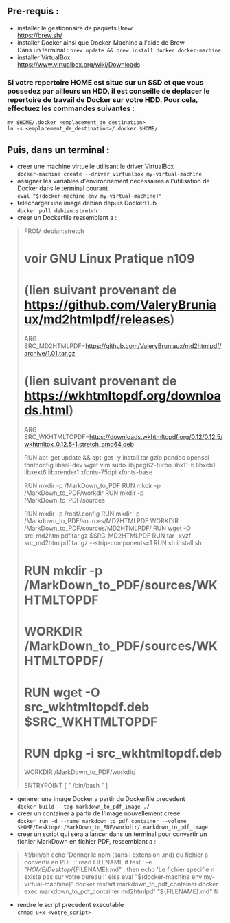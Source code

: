 ## Pre-requis :
- installer le gestionnaire de paquets Brew  
	https://brew.sh/
- installer Docker ainsi que Docker-Machine a l'aide de Brew  
	Dans un terminal : `brew update && brew install docker docker-machine`
- installer VirtualBox  
	https://www.virtualbox.org/wiki/Downloads

### Si votre repertoire HOME est situe sur un SSD et que vous possedez par ailleurs un HDD, il est conseille de deplacer le repertoire de travail de Docker sur votre HDD. Pour cela, effectuez les commandes suivantes :

	mv $HOME/.docker <emplacement_de_destination>
	ln -s <emplacement_de_destination>/.docker $HOME/


## Puis, dans un terminal :
- creer une machine virtuelle utilisant le driver VirtualBox  
	`docker-machine create --driver virtualbox my-virtual-machine`
- assigner les variables d'environnement necessaires a l'utilisation de Docker dans le terminal courant  
	`eval "$(docker-machine env my-virtual-machine)"`
- telecharger une image debian depuis DockerHub  
	`docker pull debian:stretch`
- creer un Dockerfile ressemblant a :

>FROM debian:stretch
>
># voir GNU Linux Pratique n109
># (lien suivant provenant de <https://github.com/ValeryBruniaux/md2htmlpdf/releases>)
>ARG SRC_MD2HTMLPDF=https://github.com/ValeryBruniaux/md2htmlpdf/archive/1.01.tar.gz
># (lien suivant provenant de <https://wkhtmltopdf.org/downloads.html>)
>ARG SRC_WKHTMLTOPDF=https://downloads.wkhtmltopdf.org/0.12/0.12.5/wkhtmltox_0.12.5-1.stretch_amd64.deb
>
>RUN apt-get update && apt-get -y install tar gzip pandoc openssl fontconfig libssl-dev wget vim sudo libjpeg62-turbo libx11-6 libxcb1 libxext6 libxrender1 xfonts-75dpi xfonts-base
>
>RUN mkdir -p /MarkDown_to_PDF
>RUN mkdir -p /MarkDown_to_PDF/workdir
>RUN mkdir -p /MarkDown_to_PDF/sources
>
>RUN mkdir -p /root/.config
>RUN mkdir -p /Markdown_to_PDF/sources/MD2HTMLPDF
>WORKDIR /MarkDown_to_PDF/sources/MD2HTMLPDF/
>RUN wget -O src_md2htmlpdf.tar.gz $SRC_MD2HTMLPDF
>RUN tar -xvzf src_md2htmlpdf.tar.gz --strip-components=1
>RUN sh install.sh
>
># RUN mkdir -p /MarkDown_to_PDF/sources/WKHTMLTOPDF
># WORKDIR /MarkDown_to_PDF/sources/WKHTMLTOPDF/
># RUN wget -O src_wkhtmltopdf.deb $SRC_WKHTMLTOPDF
># RUN dpkg -i src_wkhtmltopdf.deb
>
>WORKDIR /MarkDown_to_PDF/workdir/
>
>ENTRYPOINT [ " /bin/bash " ]

- generer une image Docker a partir du Dockerfile precedent  
	`docker build --tag markdown_to_pdf_image ./`
- creer un container a partir de l'image nouvellement creee  
	`docker run -d --name markdown_to_pdf_container --volume $HOME/Desktop/:/MarkDown_to_PDF/workdir/ markdown_to_pdf_image`
- creer un script qui sera a lancer dans un terminal pour convertir un fichier MarkDown en fichier PDF, ressemblant a :

>#!/bin/sh
>echo 'Donner le nom (sans l extension .md) du fichier a convertir en PDF :'
>read FILENAME
>if test ! -e "$HOME/Desktop/${FILENAME}.md" ; then
>	echo 'Le fichier specifie n existe pas sur votre bureau !'
>else
>	eval "$(docker-machine env my-virtual-machine)"
>	docker restart markdown_to_pdf_container
>	docker exec markdown_to_pdf_container md2htmlpdf "${FILENAME}.md"
>fi

- rendre le script precedent executable  
	`chmod u+x <votre_script>`
